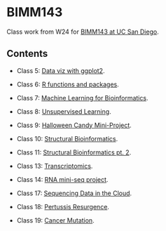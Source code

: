 # BIMM143
Class work from W24 for [BIMM143 at UC San Diego](https://bioboot.github.io/bimm143_W24/).

## Contents

- Class 5: [Data viz with ggplot2](https://github.com/SM-Figueroa/bimm143/blob/main/class05/class05.md).

- Class 6: [R functions and packages](https://github.com/SM-Figueroa/bimm143/blob/main/class06/class06.md).

- Class 7: [Machine Learning for Bioinformatics](https://github.com/SM-Figueroa/bimm143/blob/main/class07/class07.md).

- Class 8: [Unsupervised Learning](https://github.com/SM-Figueroa/bimm143/blob/main/class08/class08.md).

- Class 9: [Halloween Candy Mini-Project](https://github.com/SM-Figueroa/bimm143/blob/main/class09/class9.md).

- Class 10: [Structural Bioinformatics](https://github.com/SM-Figueroa/bimm143/blob/main/class10/class10.md).

- Class 11: [Structural Bioinformatics pt. 2](https://github.com/SM-Figueroa/bimm143/blob/main/class11/class11.md).

- Class 13: [Transcriptomics](https://github.com/SM-Figueroa/bimm143/blob/main/class13/class13.md).

- Class 14: [RNA mini-seq project](https://github.com/SM-Figueroa/bimm143/blob/main/class14/class14.md).

- Class 17: [Sequencing Data in the Cloud](https://github.com/SM-Figueroa/bimm143/blob/main/class17/class17.md).

- Class 18: [Pertussis Resurgence](https://github.com/SM-Figueroa/bimm143/blob/main/class18/class18.md).

- Class 19: [Cancer Mutation](https://github.com/SM-Figueroa/bimm143/blob/main/class19/class19.md).
